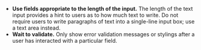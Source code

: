 - **Use fields appropriate to the length of the input.** The length of the text input provides a hint to users as to how much text to write. Do not require users to write paragraphs of text into a single-line input box; use a text area instead.
- **Wait to validate.** Only show error validation messages or stylings after a user has interacted with a particular field.